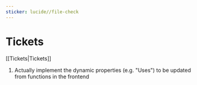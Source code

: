 ```yaml
---
sticker: lucide//file-check
---
```

# Tickets
[[Tickets|Tickets]]
1. Actually implement the dynamic properties (e.g. "Uses") to be updated from functions in the frontend